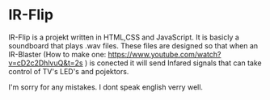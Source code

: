 # IR-Flip

IR-Flip is a projekt written in HTML,CSS and JavaScript.
It is basicly a soundboard that plays .wav files.
These files are designed so that when an IR-Blaster
(How to make one: https://www.youtube.com/watch?v=cD2c2DhlvuQ&t=2s )
is conected it will send Infared signals that can take control
of TV's LED's and pojektors.



I'm sorry for any mistakes.
I dont speak english verry well.
